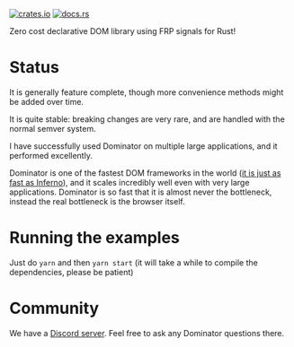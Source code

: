 [![crates.io](http://meritbadge.herokuapp.com/dominator)](https://crates.io/crates/dominator)
[![docs.rs](https://docs.rs/dominator/badge.svg)](https://docs.rs/dominator)

Zero cost declarative DOM library using FRP signals for Rust!

Status
======

It is generally feature complete, though more convenience methods might be added over time.

It is quite stable: breaking changes are very rare, and are handled with the normal semver system.

I have successfully used Dominator on multiple large applications, and it performed excellently.

Dominator is one of the fastest DOM frameworks in the world ([it is just as fast as Inferno][benchmark]),
and it scales incredibly well even with very large applications. Dominator is so fast that it is
almost never the bottleneck, instead the real bottleneck is the browser itself.

Running the examples
====================

Just do `yarn` and then `yarn start` (it will take a while to compile the dependencies, please be patient)

Community
=========

We have a [Discord server](https://discord.gg/fDFGvnR). Feel free to ask any Dominator questions there.

[benchmark]: https://rawgit.com/krausest/js-framework-benchmark/master/webdriver-ts-results/table.html
